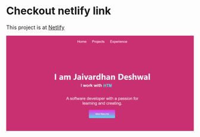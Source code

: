 # Checkout netlify link

This project is at [Netlify](https://idyllic-monstera-902fb8.netlify.app/)

![](image.png)
